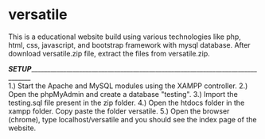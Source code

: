 # versatile
This is a educational website build using various technologies like php, html, css, javascript, and bootstrap framework with mysql database.
After download versatile.zip file, extract the files from versatile.zip.

___________SETUP_________________________________________________________________________________________				
1.) Start the Apache and MySQL modules using the XAMPP controller.
2.) Open the phpMyAdmin and create a database "testing". 
3.) Import the testing.sql file present in the zip folder.
4.) Open the htdocs folder in the xampp folder. Copy paste the folder versatile.
5.) Open the browser (chrome), type localhost/versatile and you should see the index page of the website.

